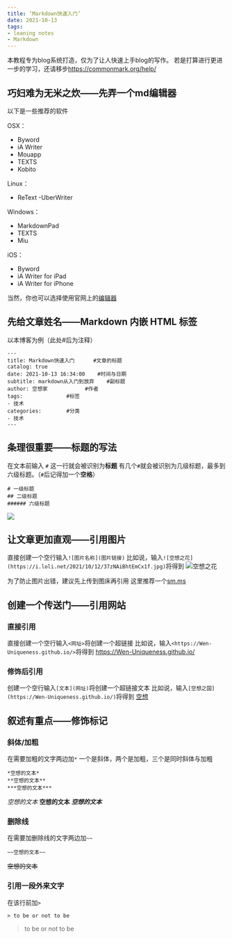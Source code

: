 ```yaml
---
title: ‘Markdown快速入门’
date: 2021-10-13
tags:
- leaning notes
- Markdown
---
```



本教程专为blog系统打造，仅为了让人快速上手blog的写作。
若是打算进行更进一步的学习，还请移步<https://commonmark.org/help/>

<!--more-->

## 巧妇难为无米之炊——先弄一个md编辑器
以下是一些推荐的软件

OSX：

- Byword
- iA Writer
- Mouapp
- TEXTS
- Kobito

Linux：
- ReText
-UberWriter

Windows：
- MarkdownPad
- TEXTS
- Miu

iOS：
- Byword
- iA Writer for iPad
- iA Writer for iPhone

当然，你也可以选择使用官网上的[编辑器](https://markdown.com.cn/editor/) 

## 先给文章姓名——Markdown 内嵌 HTML 标签
以本博客为例（此处#后为注释）
```
---
title: Markdown快速入门      #文章的标题
catalog: true
date: 2021-10-13 16:34:00    #时间与日期
subtitle: markdown从入门到放弃    #副标题
author: 空想家            #作者
tags:              #标签
- 技术           
categories:        #分类
- 技术
---
```

## 条理很重要——标题的写法
在文本前输入 `#` 这一行就会被识别为**标题**
有几个`#`就会被识别为几级标题，最多到六级标题。（`#`后记得加一个**空格**）
```
# 一级标题
## 二级标题
###### 六级标题
```
![](https://i.loli.net/2021/10/13/i6qTGsI43hMNYbB.png)


## 让文章更加直观——引用图片
直接创建一个空行输入`![图片名称](图片链接)`
比如说，输入`![空想之花](https://i.loli.net/2021/10/12/37zNAiBhtEmCx1f.jpg)`将得到
![空想之花](https://i.loli.net/2021/10/12/37zNAiBhtEmCx1f.jpg)

为了防止图片出错，建议先上传到图床再引用
这里推荐一个[sm.ms](https://sm.ms/)


## 创建一个传送门——引用网站
### 直接引用
直接创建一个空行输入`<网址>`将创建一个超链接
比如说，输入`<https://Wen-Uniqueness.github.io/>`将得到
<https://Wen-Uniqueness.github.io/>

### 修饰后引用
创建一个空行输入`[文本](网址)`将创建一个超链接文本
比如说，输入`[空想之国](https://Wen-Uniqueness.github.io/)`将得到
[空想](https://Wen-Uniqueness.github.io/)

## 叙述有重点——修饰标记
### 斜体/加粗
在需要加粗的文字两边加`*` 
一个是斜体，两个是加粗，三个是同时斜体与加粗
```
*空想的文本*
**空想的文本**
***空想的文本***
```
*空想的文本*
**空想的文本**
***空想的文本***

### 删除线
在需要加删除线的文字两边加`~~` 
```
~~空想的文本~~
```
~~空想的文本~~

### 引用一段外来文字
在该行前加`>`
```
> to be or not to be
```
> to be or not to be